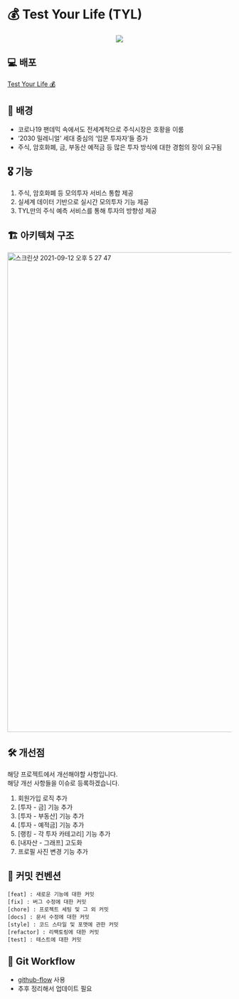 # 💰 Test Your Life (TYL)

<p align="center">
<img src='https://user-images.githubusercontent.com/54929514/132981293-4e740777-0645-460b-bb07-a43a36b5c77a.gif'/>
</p>

## 💻 배포
[Test Your Life 💰](https://www.testyourlife.kro.kr/)



## 🧐 배경
- 코로나19 팬데믹 속에서도 전세계적으로 주식시장은 호황을 이룸
- ‘2030 밀레니얼’ 세대 중심의 ‘입문 투자자’들 증가
- 주식, 암호화폐, 금, 부동산 예적금 등 많은 투자 방식에 대한 경험의 장이 요구됨  



## 🎖 기능
1. 주식, 암호화폐 등 모의투자 서비스 통합 제공
2. 실세계 데이터 기반으로 실시간 모의투자 기능 제공
3. TYL만의 주식 예측 서비스를 통해 투자의 방향성 제공



## 🏗 아키텍쳐 구조

<img width="1079" alt="스크린샷 2021-09-12 오후 5 27 47" src="https://user-images.githubusercontent.com/54929514/132979569-ee9624bb-92aa-4934-87bc-90ee15530527.png">



## 🛠 개선점
해당 프로젝트에서 개선해야할 사항입니다.
<br>
해당 개선 사항들을 이슈로 등록하겠습니다.

1. 회원가입 로직 추가 
2. [투자 - 금] 기능 추가
3. [투자 - 부동산] 기능 추가
4. [투자 - 예적금] 기능 추가
5. [랭킹 - 각 투자 카테고리] 기능 추가
6. [내자산 - 그래프] 고도화
7. 프로필 사진 변경 기능 추가



## 📔 커밋 컨벤션
```
[feat] : 새로운 기능에 대한 커밋
[fix] : 버그 수정에 대한 커밋
[chore] : 프로젝트 세팅 및 그 외 커밋
[docs] : 문서 수정에 대한 커밋
[style] : 코드 스타일 및 포맷에 관한 커밋
[refactor] : 리팩토링에 대한 커밋
[test] : 테스트에 대한 커밋
```



## 👷 Git Workflow
- [github-flow](https://guides.github.com/introduction/flow/) 사용
- 추후 정리해서 업데이트 필요